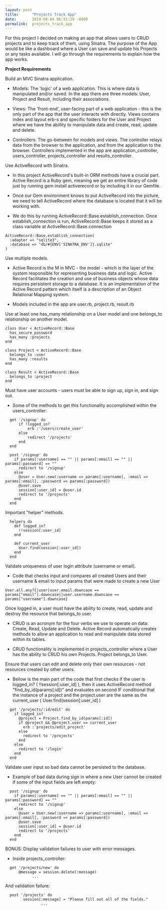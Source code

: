 ```yaml
---
layout: post
title:      "Projects Track App"
date:       2019-08-04 06:51:29 -0400
permalink:  projects_track_app
---
```



For this project I decided on making an app that allows users to CRUD projects and to keep track of them, using Sinatra. 
The purpose of the App would be like a dashboard where a User can save and update his Projects or any tasks available.
I will go through the requirements to explain how the app works.


**Project Requirements**

Build an MVC Sinatra application.

* Models: The 'logic' of a web application. This is where data is manipulated and/or saved. In the app there are three models: User, Project and Result, including their associations.

* Views: The 'front-end', user-facing part of a web application - this is the only part of the app that the user interacts with directly.  Views contains index and layout erb-s and specific folders for the User and Project where we have the abillity to manipulate data and create, read, update and delete.
 
* Controllers: The go-between for models and views. The controller relays data from the browser to the application, and from the application to the browser. Controllers implemented in the app are application_controller, users_controller, projects_controller and results_controller.

Use ActiveRecord with Sinatra.
* In this project ActiveRecord's built-in ORM methods have a crucial part. Active Record is a Ruby gem, meaning we get an entire library of code just by running gem install activerecord or by including it in our Gemfile.

* Once our Gem environment knows to put ActiveRecord into the picture, we need to tell ActiveRecord where the database is located that it will be working with. 

* We do this by running ActiveRecord::Base.establish_connection. Once establish_connection is run, ActiveRecord::Base keeps it stored as a class variable at ActiveRecord::Base.connection

```
ActiveRecord::Base.establish_connection(
  :adapter => "sqlite3",
  :database => "db/#{ENV['SINATRA_ENV']}.sqlite"
)
```

Use multiple models.
* Active Record is the M in MVC - the model - which is the layer of the system responsible for representing business data and logic. Active Record facilitates the creation and use of business objects whose data requires persistent storage to a database. It is an implementation of the Active Record pattern which itself is a description of an Object Relational Mapping system.

* Models included in the app are user.rb, project.rb, result.rb

Use at least one has_many relationship on a User model and one belongs_to relationship on another model.
```
class User < ActiveRecord::Base
  has_secure_password
  has_many :projects
end

class Project < ActiveRecord::Base
  belongs_to :user
  has_many :results
end

class Result < ActiveRecord::Base
  belongs_to :project
end
```

Must have user accounts - users must be able to sign up, sign in, and sign out.
* Some of the methods to get this functionality accomplished within the users_controller:

```
  get '/signup' do
      if !logged_in?
          erb :'/users/create_user'
      else
          redirect '/projects'
      end
  end
  
  post '/signup' do
    if params[:username] == "" || params[:email] == "" || params[:password] == ""
      redirect to '/signup'
    else
      @user = User.new(:username => params[:username], :email => params[:email], :password => params[:password])
      @user.save
      session[:user_id] = @user.id
      redirect to '/projects'
    end
  end 
```

Important "helper" methods.
```
  helpers do
    def logged_in?
      !!session[:user_id]
    end

    def current_user
      User.find(session[:user_id])
    end
  end
```
Validate uniqueness of user login attribute (username or email).
*  Code that checks input and compares all created Users and their username & email to input params that were made to create a new User

```
User.all.any?{|user|user.email.downcase == params["email"].downcase||user.username.downcase == params["username"].downcase} 

```

Once logged in, a user must have the ability to create, read, update and destroy the resource that belongs_to user.
* CRUD is an acronym for the four verbs we use to operate on data: Create, Read, Update and Delete. Active Record automatically creates methods to allow an application to read and manipulate data stored within its tables.

* CRUD functionality is implemented in projects_controller where a User has the ability to CRUD his own Projects. Project belongs_to User.

Ensure that users can edit and delete only their own resources - not resources created by other users.
* Bellow is the main part of the code that first checks if the user is logged_in? (   !!session[:user_id]  ), then it uses ActiveRecord method  "find_by_id(params[:id])" and evaluates on second IF conditional that the instance of a project and the project.user are the same as the current_user (  User.find(session[:user_id]   )


```
  get '/projects/:id/edit' do
    if logged_in?
      @project = Project.find_by_id(params[:id])
      if @project && @project.user == current_user
        erb :'projects/edit_project'
      else
        redirect to '/projects'
      end
    else
      redirect to '/login'
    end
  end
```

Validate user input so bad data cannot be persisted to the database.

* Example of bad data during sign in where a new User cannot be created if some of the input fields are left empty:

```
  post '/signup' do
    if params[:username] == "" || params[:email] == "" || params[:password] == ""
      redirect to '/signup'
    else
      @user = User.new(:username => params[:username], :email => params[:email], :password => params[:password])
      @user.save
      session[:user_id] = @user.id
      redirect to '/projects'
    end
  end 
```

BONUS: Display validation failures to user with error messages. 

* Inside projects_controller:

```
  get '/projects/new' do
      @message = session.delete(:message)
			...
```

And validation failure:

```
  post '/projects' do
        session[:message] = "Please fill out all of the fields."
				...

```
  
